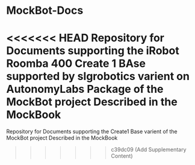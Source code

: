 # MockBot-Docs
<<<<<<< HEAD
Repository for Documents supporting the iRobot Roomba 400 Create 1 BAse supported by slgrobotics varient on AutonomyLabs Package of the MockBot project Described in the MockBook
=======
Repository for Documents supporting the Create1 Base varient of the MockBot project Described in the MockBook
>>>>>>> c39dc09 (Add Supplementary Content)
